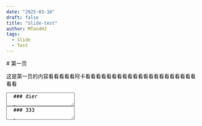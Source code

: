 ```yaml
---
date: "2025-03-10"
draft: false
title: "Slide-test"
author: MTandHJ
tags:
  - Slide
  - Test
---
```


<section data-markdown>
  # 第一页

  这是第一页的内容看看看看看阿卡看看看看看看看看看看看看看看看看看看看看看看看
</section>

<section data-markdown>
  <textarea data-template>
  ### dier
  
  - 为什么没有 bullet
    - ddd
    $$
    x + 1
    $$

  - 5ddd
  </textarea>
</section>


<section data-markdown>
  <textarea data-template>
  ### 333
  
  - 为什么没有 bullet
    - ddd
    $$
    x + 1
    $$

  - 5ddd
  </textarea>
</section>
